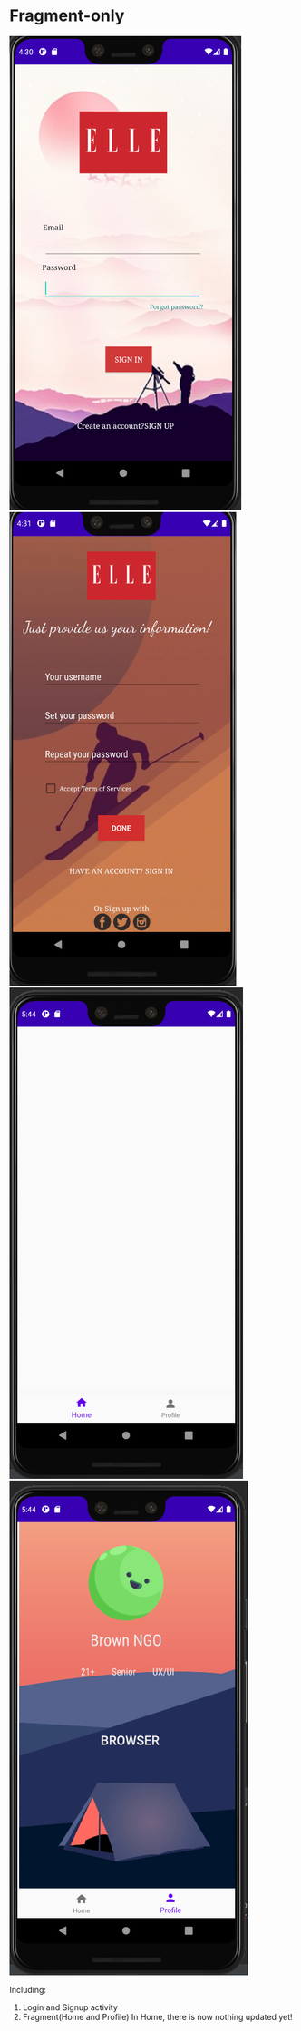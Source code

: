 # Fragment-only
![alt text](UI/signin.PNG)
![alt text](UI/Signup.PNG)
![alt text](UI/home.PNG)
![alt text](UI/Profile.PNG)

Including:
1. Login and Signup activity
2. Fragment(Home and Profile)
In Home, there is now nothing updated yet!
